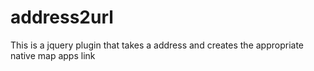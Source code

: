 address2url
===========

This is a jquery plugin that takes a address and creates the appropriate native map apps link
